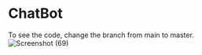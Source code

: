 # ChatBot
To see the code, change the branch from main to master.
![Screenshot (69)](https://github.com/Kasiru69/ChatBot/assets/127610241/8c61ad84-f4cf-4a97-89ad-258d6809dcb6)


